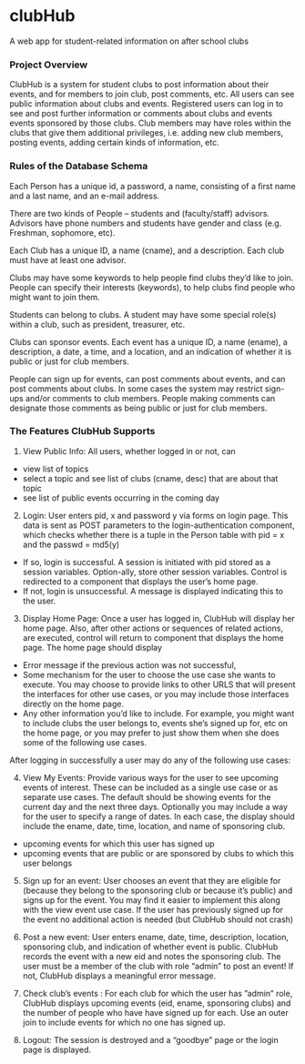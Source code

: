 # clubHub
A web app for student-related information on after school clubs

### Project Overview
ClubHub is a system for student clubs to post information about their events, and for members to join club, post comments, etc.  All users can see public information about clubs and events. Registered users can log in to see and post further information or comments about clubs and events events sponsored by those clubs. Club members may have roles within the clubs that give them additional privileges, i.e.  adding new club members, posting events, adding certain kinds of information, etc.

### Rules of the Database Schema 
Each Person has a unique id, a password, a name, consisting of a first name and a last name, and an e-mail address. 

There are two kinds of People – students and (faculty/staff) advisors.  Advisors have phone numbers and students have gender and class (e.g.  Freshman, sophomore, etc).

Each Club has a unique ID, a name (cname), and a description.  Each club must have at least one advisor.

Clubs may have some keywords to help people find clubs they’d like to join.  People can specify their interests (keywords), to help clubs find people who might want to join them.

Students can belong to clubs.  A student may have some special role(s) within a club, such as president, treasurer, etc.

Clubs can sponsor events.  Each event has a unique ID, a name (ename), a description, a date, a time, and a location, and an indication of whether it is public or just for club members.

People can sign up for events, can post comments about events, and can post comments about clubs. In  some  cases  the  system  may restrict  sign-ups  and/or  comments  to  club  members. People  making comments can designate those comments as being public or just for club members.

### The Features ClubHub Supports
1. View Public Info: All users, whether logged in or not, can
- view list of topics
- select a topic and see list of clubs (cname, desc) that are about that topic
- see list of public events occurring in the coming day

2. Login: User enters pid, x and password y via forms on login page.  This data is sent as POST parameters to the login-authentication component, which checks whether there is a tuple in the Person table with pid = x and the passwd = md5(y)
- If so, login is successful.  A session is initiated with pid stored as a session variables.  Option-ally, store other session variables.  Control is redirected to a component that displays the user’s home page.
- If not, login is unsuccessful.  A message is displayed indicating this to the user.

3. Display Home Page: Once a user has logged in, ClubHub will display her home page.  Also, after other actions or sequences of related actions, are executed, control will return to component that displays the home page.  The home page should display
- Error message if the previous action was not successful,
- Some mechanism for the user to choose the use case she wants to execute.  You may choose to provide links to other URLS that will present the interfaces for other use cases, or you may include those interfaces directly on the home page. 
- Any other information you’d like to include.  For example, you might want to include clubs the user belongs to, events she’s signed up for, etc on the home page, or you may prefer to just show them when she does some of the following use cases.

After logging in successfully a user may do any of the following use cases:

4. View My Events:  Provide various ways for the user to see upcoming events of interest.  These can be included as a single use case or as separate use cases.  The default should be showing events for the current day and the next three days.  Optionally you may include a way for the user to specify a range of dates.  In each case, the display should include the ename, date, time, location, and name of sponsoring club.
- upcoming events for which this user has signed up
- upcoming events that are public or are sponsored by clubs to which this user belongs

5. Sign up for an event: User chooses an event that they are eligible for (because they belong to the sponsoring club or because it’s public) and signs up for the event.  You may find it easier to implement this along with the view event use case.  If the user has previously signed up for the event no additional action is needed (but ClubHub should not crash)

6. Post a new event: User enters ename, date, time, description, location, sponsoring club, and indication of whether event is public.
ClubHub records the event with a new eid and notes the sponsoring club. The user must be a member of the club with role “admin” to post an event! If not, ClubHub displays a meaningful error message.

7. Check club’s events : For  each  club  for  which  the  user  has  ”admin”  role, ClubHub displays upcoming events (eid, ename, sponsoring clubs) and the number of people who have have signed up for each. Use an outer join to include events for which no one has signed up.

8. Logout: The session is destroyed and a “goodbye” page or the login page is displayed.
